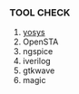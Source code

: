 ### TOOL CHECK
1.   [yosys](https://yosyshq.readthedocs.io/projects/sby/en/latest/install.html#yosys-yosys-smtbmc-and-abc)
1.   OpenSTA
1.   ngspice
1.   iverilog
1.   gtkwave
1.   magic
